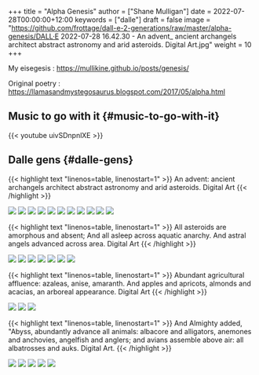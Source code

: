 +++
title = "Alpha Genesis"
author = ["Shane Mulligan"]
date = 2022-07-28T00:00:00+12:00
keywords = ["dalle"]
draft = false
image = "https://github.com/frottage/dall-e-2-generations/raw/master/alpha-genesis/DALL·E 2022-07-28 16.42.30 - An advent_ ancient archangels architect abstract astronomy and arid asteroids.  Digital Art.jpg"
weight = 10
+++

My eisegesis
: <https://mullikine.github.io/posts/genesis/>


Original poetry
: <https://llamasandmystegosaurus.blogspot.com/2017/05/alpha.html>


## Music to go with it {#music-to-go-with-it}

{{< youtube uivSDnpnlXE >}}


## Dalle gens {#dalle-gens}

{{< highlight text "linenos=table, linenostart=1" >}}
An advent: ancient archangels architect abstract astronomy and arid asteroids.  Digital Art
{{< /highlight >}}

![](https://github.com/frottage/dall-e-2-generations/raw/master/alpha-genesis/DALL%C2%B7E%202022-07-28%2016.41.09%20-%20An%20advent%5F%20ancient%20archangels%20architect%20abstract%20astronomy%20and%20arid%20asteroids.%20%20Digital%20Art.jpg)
![](https://github.com/frottage/dall-e-2-generations/raw/master/alpha-genesis/DALL%C2%B7E%202022-07-28%2016.41.13%20-%20An%20advent%5F%20ancient%20archangels%20architect%20abstract%20astronomy%20and%20arid%20asteroids.%20%20Digital%20Art.jpg)
![](https://github.com/frottage/dall-e-2-generations/raw/master/alpha-genesis/DALL%C2%B7E%202022-07-28%2016.41.18%20-%20An%20advent%5F%20ancient%20archangels%20architect%20abstract%20astronomy%20and%20arid%20asteroids.%20%20Digital%20Art.jpg)
![](https://github.com/frottage/dall-e-2-generations/raw/master/alpha-genesis/DALL%C2%B7E%202022-07-28%2016.41.23%20-%20An%20advent%5F%20ancient%20archangels%20architect%20abstract%20astronomy%20and%20arid%20asteroids.%20%20Digital%20Art.jpg)
![](https://github.com/frottage/dall-e-2-generations/raw/master/alpha-genesis/DALL%C2%B7E%202022-07-28%2016.42.30%20-%20An%20advent%5F%20ancient%20archangels%20architect%20abstract%20astronomy%20and%20arid%20asteroids.%20%20Digital%20Art.jpg)
![](https://github.com/frottage/dall-e-2-generations/raw/master/alpha-genesis/DALL%C2%B7E%202022-07-28%2016.42.37%20-%20An%20advent%5F%20ancient%20archangels%20architect%20abstract%20astronomy%20and%20arid%20asteroids.%20%20Digital%20Art.jpg)
![](https://github.com/frottage/dall-e-2-generations/raw/master/alpha-genesis/DALL%C2%B7E%202022-07-28%2016.42.44%20-%20An%20advent%5F%20ancient%20archangels%20architect%20abstract%20astronomy%20and%20arid%20asteroids.%20%20Digital%20Art.jpg)
![](https://github.com/frottage/dall-e-2-generations/raw/master/alpha-genesis/DALL%C2%B7E%202022-07-28%2016.43.08%20-%20An%20advent%5F%20ancient%20archangels%20architect%20abstract%20astronomy%20and%20arid%20asteroids.%20%20Digital%20Art.jpg)
![](https://github.com/frottage/dall-e-2-generations/raw/master/alpha-genesis/DALL%C2%B7E%202022-07-28%2016.43.11%20-%20An%20advent%5F%20ancient%20archangels%20architect%20abstract%20astronomy%20and%20arid%20asteroids.%20%20Digital%20Art.jpg)
![](https://github.com/frottage/dall-e-2-generations/raw/master/alpha-genesis/DALL%C2%B7E%202022-07-28%2016.43.16%20-%20An%20advent%5F%20ancient%20archangels%20architect%20abstract%20astronomy%20and%20arid%20asteroids.%20%20Digital%20Art.jpg)
![](https://github.com/frottage/dall-e-2-generations/raw/master/alpha-genesis/DALL%C2%B7E%202022-07-28%2016.45.08%20-%20An%20advent%5F%20ancient%20archangels%20architect%20abstract%20astronomy%20and%20arid%20asteroids.%20%20Digital%20Art.jpg)

{{< highlight text "linenos=table, linenostart=1" >}}
All asteroids are amorphous and absent; And all asleep across aquatic anarchy. And astral angels advanced across area. Digital Art
{{< /highlight >}}

![](https://github.com/frottage/dall-e-2-generations/raw/master/alpha-genesis/DALL%C2%B7E%202022-07-28%2016.44.23%20-%20All%20asteroids%20are%20amorphous%20and%20absent;%20And%20all%20asleep%20across%20aquatic%20anarchy.%20And%20astral%20angels%20advanced%20across%20area.%20Digital%20Art.jpg)
![](https://github.com/frottage/dall-e-2-generations/raw/master/alpha-genesis/DALL%C2%B7E%202022-07-28%2016.44.25%20-%20All%20asteroids%20are%20amorphous%20and%20absent;%20And%20all%20asleep%20across%20aquatic%20anarchy.%20And%20astral%20angels%20advanced%20across%20area.%20Digital%20Art.jpg)
![](https://github.com/frottage/dall-e-2-generations/raw/master/alpha-genesis/DALL%C2%B7E%202022-07-28%2016.44.29%20-%20All%20asteroids%20are%20amorphous%20and%20absent;%20And%20all%20asleep%20across%20aquatic%20anarchy.%20And%20astral%20angels%20advanced%20across%20area.%20Digital%20Art.jpg)
![](https://github.com/frottage/dall-e-2-generations/raw/master/alpha-genesis/DALL%C2%B7E%202022-07-28%2016.44.51%20-%20All%20asteroids%20are%20amorphous%20and%20absent;%20And%20all%20asleep%20across%20aquatic%20anarchy.%20And%20astral%20angels%20advanced%20across%20area.%20Digital%20Art.jpg)
![](https://github.com/frottage/dall-e-2-generations/raw/master/alpha-genesis/DALL%C2%B7E%202022-07-28%2016.44.55%20-%20All%20asteroids%20are%20amorphous%20and%20absent;%20And%20all%20asleep%20across%20aquatic%20anarchy.%20And%20astral%20angels%20advanced%20across%20area.%20Digital%20Art.jpg)
![](https://github.com/frottage/dall-e-2-generations/raw/master/alpha-genesis/DALL%C2%B7E%202022-07-28%2016.44.58%20-%20All%20asteroids%20are%20amorphous%20and%20absent;%20And%20all%20asleep%20across%20aquatic%20anarchy.%20And%20astral%20angels%20advanced%20across%20area.%20Digital%20Art.jpg)
![](https://github.com/frottage/dall-e-2-generations/raw/master/alpha-genesis/DALL%C2%B7E%202022-07-28%2016.45.02%20-%20All%20asteroids%20are%20amorphous%20and%20absent;%20And%20all%20asleep%20across%20aquatic%20anarchy.%20And%20astral%20angels%20advanced%20across%20area.%20Digital%20Art.jpg)

{{< highlight text "linenos=table, linenostart=1" >}}
Abundant agricultural affluence: azaleas, anise, amaranth. And apples and apricots, almonds and acacias, an arboreal appearance. Digital Art
{{< /highlight >}}

![](https://github.com/frottage/dall-e-2-generations/raw/master/alpha-genesis/DALL%C2%B7E%202022-07-28%2016.46.08%20-%20Abundant%20agricultural%20affluence%5F%20azaleas,%20anise,%20amaranth.%20And%20apples%20and%20apricots,%20almonds%20and%20acacias,%20an%20arboreal%20appearance.%20Digital%20Art..jpg)
![](https://github.com/frottage/dall-e-2-generations/raw/master/alpha-genesis/DALL%C2%B7E%202022-07-28%2016.46.13%20-%20Abundant%20agricultural%20affluence%5F%20azaleas,%20anise,%20amaranth.%20And%20apples%20and%20apricots,%20almonds%20and%20acacias,%20an%20arboreal%20appearance.%20Digital%20Art..jpg)
![](https://github.com/frottage/dall-e-2-generations/raw/master/alpha-genesis/DALL%C2%B7E%202022-07-28%2016.48.18%20-%20Abundant%20agricultural%20affluence%5F%20azaleas,%20anise,%20amaranth.%20And%20apples%20and%20apricots,%20almonds%20and%20acacias,%20an%20arboreal%20appearance.%20Digital%20Art..jpg)

{{< highlight text "linenos=table, linenostart=1" >}}
And Almighty added, "Abyss, abundantly advance all animals: albacore and alligators, anemones and anchovies, angelfish and anglers; and avians assemble above air: all albatrosses and auks. Digital Art.
{{< /highlight >}}

![](https://github.com/frottage/dall-e-2-generations/raw/master/alpha-genesis/DALL%C2%B7E%202022-07-28%2016.47.14%20-%2020.%20And%20Almighty%20added,%20%5FAbyss,%20abundantly%20advance%20all%20animals%5F%20albacore%20and%20alligators,%20anemones%20and%20anchovies,%20angelfish%20and%20anglers;%20and%20avians%20ass.jpg)
![](https://github.com/frottage/dall-e-2-generations/raw/master/alpha-genesis/DALL%C2%B7E%202022-07-28%2016.47.17%20-%2020.%20And%20Almighty%20added,%20%5FAbyss,%20abundantly%20advance%20all%20animals%5F%20albacore%20and%20alligators,%20anemones%20and%20anchovies,%20angelfish%20and%20anglers;%20and%20avians%20ass.jpg)
![](https://github.com/frottage/dall-e-2-generations/raw/master/alpha-genesis/DALL%C2%B7E%202022-07-28%2016.47.46%20-%2020.%20And%20Almighty%20added,%20%5FAbyss,%20abundantly%20advance%20all%20animals%5F%20albacore%20and%20alligators,%20anemones%20and%20anchovies,%20angelfish%20and%20anglers;%20and%20avians%20ass.jpg)
![](https://github.com/frottage/dall-e-2-generations/raw/master/alpha-genesis/DALL%C2%B7E%202022-07-28%2016.47.51%20-%2020.%20And%20Almighty%20added,%20%5FAbyss,%20abundantly%20advance%20all%20animals%5F%20albacore%20and%20alligators,%20anemones%20and%20anchovies,%20angelfish%20and%20anglers;%20and%20avians%20ass.jpg)
![](https://github.com/frottage/dall-e-2-generations/raw/master/alpha-genesis/DALL%C2%B7E%202022-07-28%2016.47.55%20-%2020.%20And%20Almighty%20added,%20%5FAbyss,%20abundantly%20advance%20all%20animals%5F%20albacore%20and%20alligators,%20anemones%20and%20anchovies,%20angelfish%20and%20anglers;%20and%20avians%20ass.jpg)